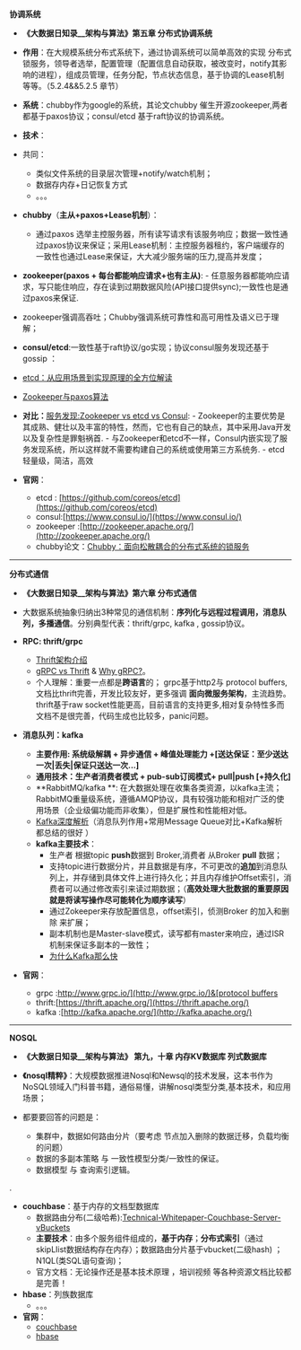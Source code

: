 **协调系统**

- **《大数据日知录__架构与算法》第五章 分布式协调系统**
- **作用**：在大规模系统分布式系统下，通过协调系统可以简单高效的实现 分布式锁服务，领导者选举，配置管理（配置信息自动获取，被改变时，notify其影响的进程），组成员管理，任务分配，节点状态信息，基于协调的Lease机制 等等。（5.2.4&&5.2.5 章节）

- **系统**：chubby作为google的系统，其论文chubby 催生开源zookeeper,两者都基于paxos协议；consul/etcd 基于raft协议的协调系统。
- **技术**：
 - 共同：
     - 类似文件系统的目录层次管理+notify/watch机制；
     - 数据存内存+日记恢复方式 
     - 。。。
 - **chubby**（**主从+paxos+Lease机制**）：
     - 通过paxos 选举主控服务器，所有读写请求有该服务响应；数据一致性通过paxos协议来保证；采用Lease机制：主控服务器租约，客户端缓存的一致性也通过Lease来保证，大大减少服务端的压力,提高并发度；
	 
 - **zookeeper(paxos + 每台都能响应请求+也有主从)**: 
 		- 任意服务器都能响应请求，写只能住响应，存在读到过期数据风险(API接口提供sync);一致性也是通过paxos来保证.
  -  zookeeper强调高吞吐；Chubby强调系统可靠性和高可用性及语义已于理解；
  - **consul/etcd**:一致性基于raft协议/go实现；协议consul服务发现还基于gossip ：
   - [etcd：从应用场景到实现原理的全方位解读](http://www.infoq.com/cn/articles/etcd-interpretation-application-scenario-implement-principle)
 - [Zookeeper与paxos算法](http://blog.jobbole.com/45721/)
- **对比：**[服务发现:Zookeeper vs etcd vs Consul](http://dockone.io/article/667):
      - Zookeeper的主要优势是其成熟、健壮以及丰富的特性，然而，它也有自己的缺点，其中采用Java开发以及复杂性是罪魁祸首.
      - 与Zookeeper和etcd不一样，Consul内嵌实现了服务发现系统，所以这样就不需要构建自己的系统或使用第三方系统务.
      - etcd 轻量级，简洁，高效
- **官网**：
  - etcd : [https://github.com/coreos/etcd](https://github.com/coreos/etcd)
  - consul:[https://www.consul.io/](https://www.consul.io/)
  - zookeeper :[http://zookeeper.apache.org/](http://zookeeper.apache.org/)
  - chubby论文：[Chubby：面向松散耦合的分布式系统的锁服务](http://duanple.blog.163.com/blog/static/70971767201142412058672/)

---

**分布式通信**

- **《大数据日知录__架构与算法》第六章 分布式通信**
- 大数据系统抽象归纳出3种常见的通信机制：**序列化与远程过程调用，消息队列，多播通信**。分别典型代表：thrift/grpc, kafka , gossip协议。
- **RPC: thrift/grpc**  
   -  [Thrift架构介绍](http://www.91it.org/articles/thrift-framework-intro.html)
   -  [gRPC vs Thrift](http://blog.csdn.net/dazheng/article/details/48830511) & [Why gRPC?](http://www.grpc.io/posts/principles)。
   -  个人理解：重要一点都是**跨语言**的； grpc基于http2与 protocol buffers,文档比thrift完善，开发比较友好，更多强调 **面向微服务架构**，主流趋势。thrift基于raw socket性能更高，目前语言的支持更多,相对复杂特性多而文档不是很完善，代码生成也比较多，panic问题。
- **消息队列：kafka** 
    -  **主要作用: 系统级解耦 + 异步通信 + 峰值处理能力 +[送达保证：至少送达一次|丢失|保证只送达一次...]**
    -  **通用技术：生产者消费者模式 + pub-sub订阅模式+ pull|push [+持久化]**
    - **RabbitMQ/kafka **: 在大数据处理在收集各类资源，以kafka主流；RabbitMQ重量级系统，遵循AMQP协议，具有较强功能和相对广泛的使用场景（企业级偏功能而非收集），但是扩展性和性能相对低。
    - [Kafka深度解析](http://www.jasongj.com/2015/01/02/Kafka深度解析)（消息队列作用+常用Message Queue对比+Kafka解析 都总结的很好 ）
    - **kafka主要技术**：
   		 - 生产者 根据topic **push**数据到 Broker,消费者 从Broker **pull** 数据； 
   		 - 支持topic进行数据分片，并且数据是有序，不可更改的**追加**到消息队列上，并存储到具体文件上进行持久化；并且内存维护Offset索引，消费者可以通过修改索引来读过期数据；（**高效处理大批数据的重要原因就是将读写操作尽可能转化为顺序读写**）
   		 - 通过Zokeeper来存放配置信息，offset索引，侦测Broker 的加入和删除 来扩展；
   		 - 副本机制也是Master-slave模式，读写都有master来响应，通过ISR机制来保证多副本的一致性；
   		 - [为什么Kafka那么快](http://mp.weixin.qq.com/s?__biz=MzIxMjAzMDA1MQ==&mid=2648945468&idx=1&sn=b622788361b384e152080b60e5ea69a7#rd)
 
- **官网**：
  - grpc :[http://www.grpc.io/](http://www.grpc.io/)&[protocol buffers](https://developers.google.com/protocol-buffers/docs/overview)
  - thrift:[https://thrift.apache.org/](https://thrift.apache.org/)
  - kafka :[http://kafka.apache.org/](http://kafka.apache.org/)

---


**NOSQL**

- **《大数据日知录__架构与算法》 第九，十章 内存KV数据库 列式数据库**

- **《nosql精粹》**：大规模数据推进Nosql和Newsql的技术发展，这本书作为NoSQL领域入门科普书籍，通俗易懂，讲解nosql类型分类,基本技术，和应用场景；

- 都要要回答的问题是：
  - 集群中，数据如何路由分片（要考虑 节点加入删除的数据迁移，负载均衡的问题）
  - 数据的多副本策略 与 一致性模型分类/一致性的保证。
  - 数据模型 与 查询索引逻辑。
   
.
 

- **couchbase**：基于内存的文档型数据库
  - 数据路由分布(二级哈希):[Technical-Whitepaper-Couchbase-Server-vBuckets](http://www.couchbase.com/sites/default/files/uploads/all/whitepapers/Technical-Whitepaper-Couchbase-Server-vBuckets.pdf)
  - **主要技术**：由多个服务组件组成的，**基于内存**；**分布式索引**（通过skipLIist数据结构存在内存）；数据路由分片基于vbucket(二级hash) ；N1QL(类SQL语句查询)；
  -  官方文档：无论操作还是基本技术原理 ，培训视频 等各种资源文档比较都是完善！
- **hbase**：列族数据库
  - 。。。
- **官网**：
  - [couchbase ](http://www.couchbase.com/) 
  - [hbase](http://www.couchbase.com/)